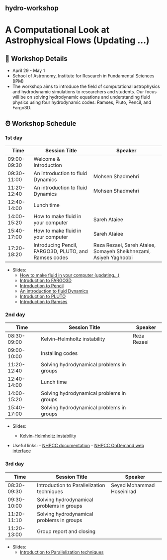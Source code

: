 ## hydro-workshop

# A Computational Look at Astrophysical Flows (Updating ...)

## 📅 Workshop Details
-  April 29 - May 1
- School of Astronomy, Institute for Research in Fundamental Sciences (IPM)
- The workshop aims to introduce the field of computational astrophysics and hydrodynamic simulations to researchers and students. Our focus will be on solving hydrodynamic equations and understanding fluid physics using four hydrodynamic codes: Ramses, Pluto, Pencil, and Fargo3D.

## ⏰ Workshop Schedule
### 1st day

| Time        | Session Title          | Speaker               |
|-------------|------------------------|-----------------------|
| 09:00-09:30 | Welcome & Introduction | |
| 09:30-11:00 | An introduction to fluid Dynamics  | Mohsen Shadmehri  |
| 11:20-12:40 | An introduction to fluid Dynamics  | Mohsen Shadmehri  |
| 12:40-14:00 | Lunch time  |   |
| 14:00-15:20 | How to make fluid in your computer  | Sareh Ataiee  |
| 15:40-17:00 | How to make fluid in your computer  | Sareh Ataiee  |
| 17:20-18:20 | Introducing Pencil, FARGO3D, PLUTO, and Ramses codes  | Reza Rezaei, Sareh Ataiee, Somayeh Sheikhnezami, Asiyeh Yaghoobi  |

* Slides:
    + [How to make fluid in your computer (updating...)](1st-day/numerical_hydro_basics.odp)
    + [Introduction to FARGO3D](1st-day/fargo3d_intro.pdf)
    + [Introduction to Pencil]()
    + [An introduction to fluid Dynamics]()
    + [Introduction to PLUTO]()  
    + [Introduction to Ramses]()

    

### 2nd day
| Time        | Session Title          | Speaker               |
|-------------|------------------------|-----------------------|
| 08:30-09:00 | Kelvin–Helmholtz instability  |Reza Rezaei |
| 09:00-10:00 | Installing codes  |  |
| 11:20-12:40 | Solving hydrodynamical problems in groups  | |
| 12:40-14:00 | Lunch time  |   |
| 14:00-15:20 | Solving hydrodynamical problems in groups   |  |
| 15:40-17:00 | Solving hydrodynamical problems in groups   |  |


* Slides:
    + [Kelvin–Helmholtz instability]()
      
* Useful links:
        - [NHPCC documentation](https://docs.hpc.iut.ac.ir/about_the_hpc/)
        - [NHPCC OnDemand web interface](https://docs.hpc.iut.ac.ir/user_guide/ondemand/overview/#interactive-apps)


### 3rd day
| Time        | Session Title          | Speaker               |
|-------------|------------------------|-----------------------|
| 08:30-09:30 | Introduction to Parallelization techniques | Seyed Mohammad Hoseinirad |
| 09:30-10:00 | Solving hydrodynamical problems in groups  |  |
| 11:20-11:10 | Solving hydrodynamical problems in groups  | |
| 11:20-13:00 | Group report and closing  |   |


* Slides:
    + [Introduction to Parallelization techniques](3rd-day/Parallel-computing-for-astro.odp)

       
